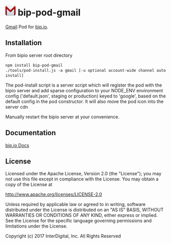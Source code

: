 ![Gmail](gmail.png) bip-pod-gmail
=======

[Gmail](https://gmail.google.com) Pod for [bip.io](https://bip.io).

## Installation

From bipio server root directory

    npm install bip-pod-gmail
    ./tools/pod-install.js -a gmail [-u optional account-wide channel auto install]

The pod-install script is a server script which will register the pod with the bipio server and add sparse
configuration to your NODE_ENV environment config ('default.json', staging or production)
keyed to 'google', based on the default config in the pod constructor.  It will also move the
pod icon into the server cdn

Manually restart the bipio server at your convenience.

## Documentation

[bip.io Docs](https://bip.io/docs/pods/gmail)

## License

Licensed under the Apache License, Version 2.0 (the "License"); you may not use this file except in compliance with the License. You may obtain a copy of the License at

http://www.apache.org/licenses/LICENSE-2.0

Unless required by applicable law or agreed to in writing, software distributed under the License is distributed on an "AS IS" BASIS, WITHOUT WARRANTIES OR CONDITIONS OF ANY KIND, either express or implied. See the License for the specific language governing permissions and limitations under the License.

Copyright (c) 2017 InterDigital, Inc. All Rights Reserved
